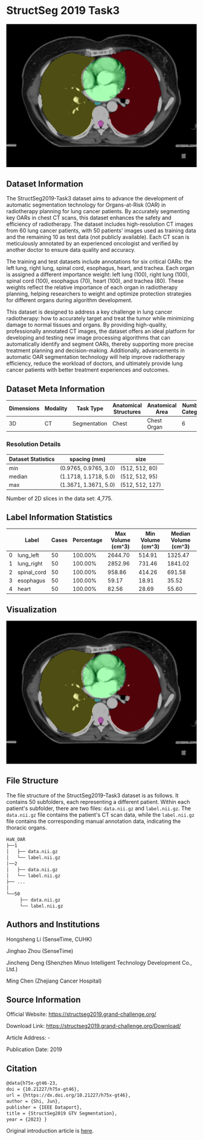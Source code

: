 # StructSeg 2019 Task3

<div align="center">
    <a href="https://github.com/openmedlab/"><img width="700px" height="auto" src="appendix/StructSeg2019_Task3_0.png"></a>
</div>
<p style="text-align:center;font-size:10px;"><em></em></p>


## Dataset Information

The StructSeg2019-Task3 dataset aims to advance the development of automatic segmentation technology for Organs-at-Risk (OAR) in radiotherapy planning for lung cancer patients. By accurately segmenting key OARs in chest CT scans, this dataset enhances the safety and efficiency of radiotherapy. The dataset includes high-resolution CT images from 60 lung cancer patients, with 50 patients' images used as training data and the remaining 10 as test data (not publicly available). Each CT scan is meticulously annotated by an experienced oncologist and verified by another doctor to ensure data quality and accuracy.

The training and test datasets include annotations for six critical OARs: the left lung, right lung, spinal cord, esophagus, heart, and trachea. Each organ is assigned a different importance weight: left lung (100), right lung (100), spinal cord (100), esophagus (70), heart (100), and trachea (80). These weights reflect the relative importance of each organ in radiotherapy planning, helping researchers to weight and optimize protection strategies for different organs during algorithm development.

This dataset is designed to address a key challenge in lung cancer radiotherapy: how to accurately target and treat the tumor while minimizing damage to normal tissues and organs. By providing high-quality, professionally annotated CT images, the dataset offers an ideal platform for developing and testing new image processing algorithms that can automatically identify and segment OARs, thereby supporting more precise treatment planning and decision-making. Additionally, advancements in automatic OAR segmentation technology will help improve radiotherapy efficiency, reduce the workload of doctors, and ultimately provide lung cancer patients with better treatment experiences and outcomes.

## Dataset Meta Information

| Dimensions | Modality | Task Type | Anatomical Structures | Anatomical Area | Number of Categories | Data Volume | File Format |
|------------|----------|-----------|-----------------------|-----------------|----------------------|-------------|-------------|
| 3D         | CT       | Segmentation | Chest                 | Chest Organ     | 6                    | 50          | .nii.gz     |


### Resolution Details

| Dataset Statistics | spacing (mm)           | size             |
|--------------------|------------------------|------------------|
| min                | (0.9765, 0.9765, 3.0)  | (512, 512, 80)   |
| median             | (1.1718, 1.1718, 5.0)  | (512, 512, 95)   |
| max                | (1.3671, 1.3671, 5.0)  | (512, 512, 127)  |

Number of 2D slices in the data set: 4,775.

## Label Information Statistics

|    | Label     | Cases | Percentage | Max Volume (cm^3) | Min Volume (cm^3) | Median Volume (cm^3) |
|----|-----------|-------|------------|-------------------|-------------------|----------------------|
| 0  | lung_left | 50    | 100.00%    | 2644.70           | 514.91            | 1325.47              |
| 1  | lung_right | 50    | 100.00%    | 2852.96           | 731.46            | 1841.02              |
| 2  | spinal_cord | 50    | 100.00%    | 958.86            | 414.26            | 691.58               |
| 3  | esophagus | 50    | 100.00%    | 59.17             | 18.91             | 35.52                |
| 4  | heart     | 50    | 100.00%    | 82.56             | 28.69             | 55.60                |


## Visualization

<div align="center">
    <a href="https://github.com/openmedlab/"><img width="700px" height="auto" src="appendix/StructSeg2019_Task3_0.png"></a>
</div>
<p style="text-align:center;font-size:10px;"><em></em></p>

## File Structure

The file structure of the StructSeg2019-Task3 dataset is as follows. It contains 50 subfolders, each representing a different patient. Within each patient's subfolder, there are two files: `data.nii.gz` and `label.nii.gz`. The `data.nii.gz` file contains the patient's CT scan data, while the `label.nii.gz` file contains the corresponding manual annotation data, indicating the thoracic organs.

``` 
HaN_OAR
├──1
│   ├── data.nii.gz
│   └── label.nii.gz
│──2
│   ├── data.nii.gz
│   └── label.nii.gz
├── ...
│
└──50
     ├── data.nii.gz
     └── label.nii.gz
```

## Authors and Institutions

Hongsheng Li (SenseTime, CUHK)  

Jinghao Zhou (SenseTime)  

Jincheng Deng (Shenzhen Minuo Intelligent Technology Development Co., Ltd.)  

Ming Chen (Zhejiang Cancer Hospital)


## Source Information

Official Website: https://structseg2019.grand-challenge.org/

Download Link: https://structseg2019.grand-challenge.org/Download/

Article Address: -

Publication Date: 2019

## Citation

``` 
@data{h75x-gt46-23,
doi = {10.21227/h75x-gt46},
url = {https://dx.doi.org/10.21227/h75x-gt46},
author = {Shi, Jun},
publisher = {IEEE Dataport},
title = {StructSeg2019 GTV Segmentation},
year = {2023} }
```

Original introduction article is [here](https://zhuanlan.zhihu.com/p/694880378).